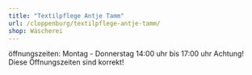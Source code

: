 ```yaml
---
title: "Textilpflege Antje Tamm"
url: /cloppenburg/textilpflege-antje-tamm/
shop: Wäscherei
---
```

öffnungszeiten: Montag - Donnerstag 14:00 uhr bis 17:00 uhr 
Achtung! Diese Öffnungszeiten sind korrekt! 
